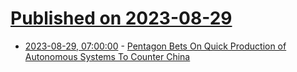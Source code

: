 # [Published on 2023-08-29](index.md)

* [2023-08-29, 07:00:00](https://tech.slashdot.org/story/23/08/29/0046202/pentagon-bets-on-quick-production-of-autonomous-systems-to-counter-china?utm_source=rss1.0mainlinkanon&utm_medium=feed) - [Pentagon Bets On Quick Production of Autonomous Systems To Counter China](https://tech.slashdot.org/story/23/08/29/0046202/pentagon-bets-on-quick-production-of-autonomous-systems-to-counter-china?utm_source=rss1.0mainlinkanon&utm_medium=feed)
